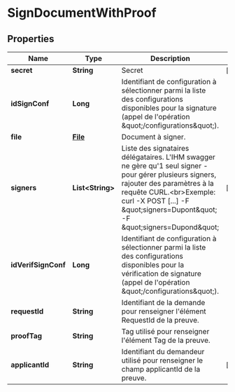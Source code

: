 # SignDocumentWithProof

## Properties
Name | Type | Description | Notes
------------ | ------------- | ------------- | -------------
**secret** | **String** | Secret |  [optional]
**idSignConf** | **Long** | Identifiant de configuration à sélectionner parmi la liste des configurations disponibles pour la signature (appel de l&#x27;opération \&quot;/configurations\&quot;). | 
**file** | [**File**](File.md) | Document à signer. | 
**signers** | **List&lt;String&gt;** | Liste des signataires délégataires. L&#x27;IHM swagger ne gère qu&#x27;1 seul signer - pour gérer plusieurs signers, rajouter des paramètres à la requête CURL.&lt;br&gt;Exemple: curl -X POST [...] -F \&quot;signers&#x3D;Dupont\&quot; -F \&quot;signers&#x3D;Dupond\&quot; |  [optional]
**idVerifSignConf** | **Long** | Identifiant de configuration à sélectionner parmi la liste des configurations disponibles pour la vérification de signature (appel de l&#x27;opération \&quot;/configurations\&quot;). | 
**requestId** | **String** | Identifiant de la demande pour renseigner l&#x27;élément RequestId de la preuve. | 
**proofTag** | **String** | Tag utilisé pour renseigner l&#x27;élément Tag de la preuve. | 
**applicantId** | **String** | Identifiant du demandeur utilisé pour renseigner le champ applicantId de la preuve. |  [optional]
